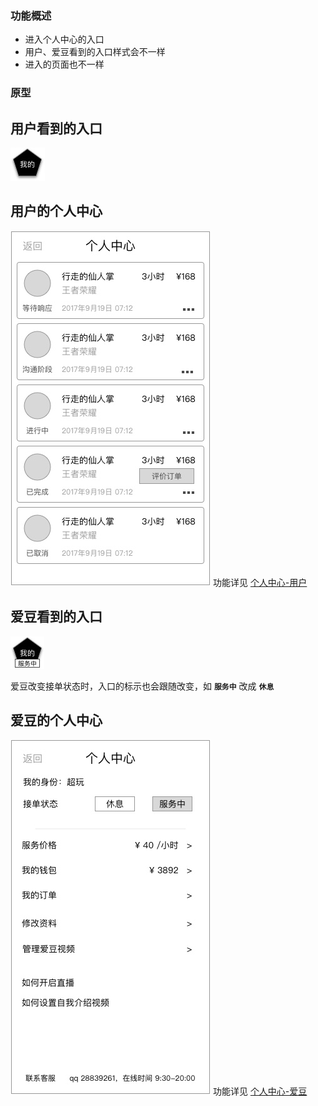 ### 功能概述
* 进入个人中心的入口
* 用户、爱豆看到的入口样式会不一样
* 进入的页面也不一样

### 原型

用户看到的入口
---
![](img/模块-入口-订单中心-用户.jpg)

用户的个人中心
---
![](img/个人中心-用户.jpg)
功能详见 [个人中心-用户](index-my-user.md)

爱豆看到的入口
---
![](img/模块-入口-订单中心-爱豆.jpg)

爱豆改变接单状态时，入口的标示也会跟随改变，如 **`服务中`** 改成 **`休息`**

爱豆的个人中心
---
![](img/个人中心-爱豆.jpg)
功能详见 [个人中心-爱豆](index-my-xplayer.md)


